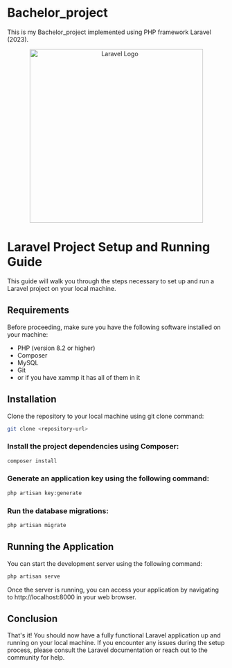 # Bachelor_project
This is my Bachelor_project implemented using PHP framework Laravel (2023).
<p align="center"><a href="https://laravel.com" target="_blank"><img src="https://raw.githubusercontent.com/laravel/art/master/logo-lockup/5%20SVG/2%20CMYK/1%20Full%20Color/laravel-logolockup-cmyk-red.svg" width="400" alt="Laravel Logo"></a></p>

# Laravel Project Setup and Running Guide
This guide will walk you through the steps necessary to set up and run a Laravel project on your local machine.

## Requirements
Before proceeding, make sure you have the following software installed on your machine:

- PHP (version 8.2 or higher)
- Composer
- MySQL
- Git
- or if you have xammp it has all of them in it

## Installation
Clone the repository to your local machine using git clone command:

```sh
git clone <repository-url>
```
### Install the project dependencies using Composer:
```sh
composer install
```

### Generate an application key using the following command:
```sh
php artisan key:generate
```

### Run the database migrations:
```sh  
php artisan migrate
```
  
## Running the Application
You can start the development server using the following command:
```sh
php artisan serve
```
Once the server is running, you can access your application by navigating to http://localhost:8000 in your web browser.

## Conclusion
That's it! You should now have a fully functional Laravel application up and running on your local machine. If you encounter any issues during the setup process, please consult the Laravel documentation or reach out to the community for help.
